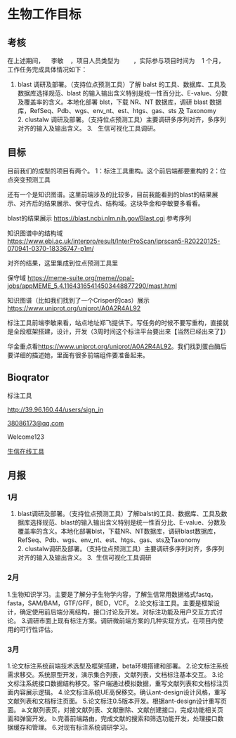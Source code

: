 # 生物工作目标

## 考核

在上述期间，    李敏    ，项目人员类型为        ，实际参与项目时间为    1 个月，工作任务完成具体情况如下：

1. blast 调研及部署。（支持位点预测工具）了解 balst 的工具、数据库、工具及数据库选择规范、blast 的输入输出含义特别是统一性百分比、E-value、分数及覆盖率的含义。本地化部署 blst，下载 NR、NT 数据库，调研 blast 数据库，RefSeq、Pdb、wgs、env_nt、est、htgs、gas、sts 及 Taxonomy
   2. clustalw 调研及部署。（支持位点预测工具）主要调研多序列对齐，多序列对齐的输入及输出含义。
   3.   生信可视化工具调研。

## 目标

目前我们的成型的项目有两个。
1：标注工具重构。这个前后端都要重构的
2：位点突变预测工具

还有一个是知识图谱。这里前端涉及的比较多，目前我能看到的blast的结果展示、对齐后的结果展示、保守位点、结构域。这块华金和李敏要多看看。

blast的结果展示
<https://blast.ncbi.nlm.nih.gov/Blast.cgi>
参考序列

知识图谱中的结构域
<https://www.ebi.ac.uk/interpro/result/InterProScan/iprscan5-R20220125-070941-0370-18336747-p1m/>

对齐的结果，这里集成到位点预测工具里

保守域
<https://meme-suite.org/meme//opal-jobs/appMEME_5.4.11643165414503448877290/mast.html>

知识图谱（比如我们找到了一个Crisper的cas）展示
<https://www.uniprot.org/uniprot/A0A2R4AL92>

标注工具前端李敏来看，站点地址郑飞提供下。写任务的时候不要写重构，直接就是全段框架搭建，设计，开发（3周时间这个标注平台要出来【当然已经出来了】）

华金重点看<https://www.uniprot.org/uniprot/A0A2R4AL92>。我们找到蛋白酶后要详细的描述她，里面有很多前端组件要准备起来。

## Bioqrator

标注工具

<http://39.96.160.44/users/sign_in>

38086173@qq.com

Welcome123

[生信在线工具](https://www.jianshu.com/p/765ebc6f85f1)

## 月报

### 1月

1. blast调研及部署。（支持位点预测工具）了解balst的工具、数据库、工具及数据库选择规范、blast的输入输出含义特别是统一性百分比、E-value、分数及覆盖率的含义。本地化部署blst，下载NR、NT数据库，调研blast数据库，RefSeq、Pdb、wgs、env_nt、est、htgs、gas、sts及Taxonomy
2. clustalw调研及部署。（支持位点预测工具）主要调研多序列对齐，多序列对齐的输入及输出含义。
3.  生信可视化工具调研

### 2月

1.生物知识学习。主要是了解分子生物学内容，了解生信常用数据格式fastq，fasta，SAM/BAM，GTF/GFF，BED，VCF。
2.论文标注工具。主要是框架设计，确定使用前后端分离结构，接口讨论及开发。对标注功能及用户交互方式讨论。
3.调研市面上现有标注方案。调研微前端方案的几种实现方式，在项目内使用的可行性评估。

### 3月

1.论文标注系统前端技术选型及框架搭建，beta环境搭建和部署。
2.论文标注系统需求移交。系统原型开发，演示集合列表，文献列表，文档标注基本交互。
3.论文标注系统接口数据结构移交。客户端通过模拟数据，重写文献列表和文档标注页面内容展示逻辑。
4.论文标注系统UE高保移交。确认ant-design设计风格，重写文献列表和文档标注页面。
5.论文标注0.5版本开发。根据ant-design设计重写页面。
   a.文献列表页，对接文献列表、文献删除、文献创建接口，完成功能相关页面和弹窗开发。
   b.完善前端路由，完成文献的搜索和筛选功能开发，处理接口数据缓存和管理。
6.对现有标注系统调研学习。
